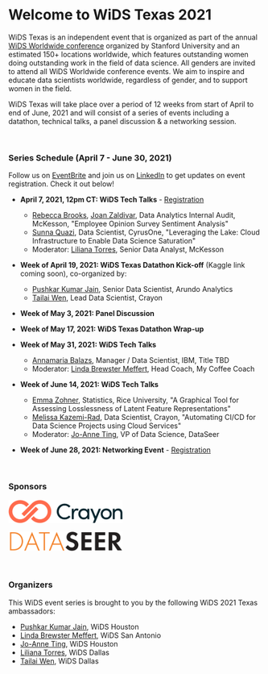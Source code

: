 # Welcome to WiDS Texas 2021

WiDS Texas is an independent event that is organized as part of the annual <a href="https://www.widsconference.org/">WiDS Worldwide conference</a> organized by Stanford University and an estimated 150+ locations worldwide, which features outstanding women doing outstanding work in the field of data science. All genders are invited to attend all WiDS Worldwide conference events. We aim to inspire and educate data scientists worldwide, regardless of gender, and to support women in the field.


WiDS Texas will take place over a period of 12 weeks from start of April to end of June, 2021 and will consist of a series of events including a datathon, technical talks, a panel discussion & a networking session.

<br>

### Series Schedule (April 7 - June 30, 2021)

Follow us on <a href="https://www.eventbrite.com/o/wids-texas-32661455905" target="_blank">EventBrite</a> and join us on <a href="https://www.linkedin.com/groups/9028186/" target="_blank">LinkedIn</a> to get updates on event registration. Check it out below!

- <strong>April 7, 2021, 12pm CT: WiDS Tech Talks</strong> - <a href="https://www.eventbrite.com/e/wids-texas-tech-talks-series-tickets-143013542355" target="_blank">Registration<a/>
  - <a href="https://www.linkedin.com/in/rebeccaannebrooks/" target="_blank">Rebecca Brooks</a>, <a href="https://www.linkedin.com/in/joan-zaldivar-5a25317/" target="_blank">Joan Zaldivar</a>, Data Analytics Internal Audit, McKesson, "Employee Opinion Survey Sentiment Analysis"
  - <a href="https://www.linkedin.com/in/sunna-quazi-b1975532/">Sunna Quazi</a>, Data Scientist, CyrusOne, "Leveraging the Lake: Cloud Infrastructure to Enable Data Science Saturation"
  - Moderator: <a href="https://www.linkedin.com/in/liliana-torres-68009435/" target="_blank">Liliana Torres</a>, Senior Data Analyst, McKesson



- <strong>Week of April 19, 2021: WiDS Texas Datathon Kick-off</strong> (Kaggle link coming soon), co-organized by:
  - <a href="https://www.linkedin.com/in/pushkarkumarjain/" target="_blank">Pushkar Kumar Jain</a>, Senior Data Scientist, Arundo Analytics
  - <a href="https://www.linkedin.com/in/tailaiwen/" target="_blank">Tailai Wen</a>, Lead Data Scientist, Crayon

- <strong>Week of May 3, 2021: Panel Discussion</strong>

- <strong>Week of May 17, 2021: WiDS Texas Datathon Wrap-up</strong>

- <strong>Week of May 31, 2021: WiDS Tech Talks</strong>
  - <a href="https://www.linkedin.com/in/annamaria-balazs/" target="_blank">Annamaria Balazs</a>, Manager / Data Scientist, IBM, Title TBD
  - Moderator: <a href="https://www.linkedin.com/in/lindabrewstermeffert/" target="_blank">Linda Brewster Meffert</a>, Head Coach, My Coffee Coach

- <strong>Week of June 14, 2021: WiDS Tech Talks</strong>
  - <a href="https://www.linkedin.com/in/ye-emma-zohner/" target="_blank">Emma Zohner</a>, Statistics, Rice University, "A Graphical Tool for Assessing Losslessness of Latent Feature Representations"
  - <a href="https://www.linkedin.com/in/melissa-kazemirad/" target="_blank">Melissa Kazemi-Rad</a>, Data Scientist, Crayon, "Automating CI/CD for Data Science Projects using Cloud Services"
  - Moderator: <a href="https://www.linkedin.com/in/joanneti/" target="_blank">Jo-Anne Ting</a>, VP of Data Science, DataSeer

- <strong>Week of June 28, 2021: Networking Event</strong> - <a href="https://www.eventbrite.com/e/women-in-data-science-wids-texas-networking-event-tickets-143151139913" target="_blank">Registration<a/>

<br>

### Sponsors

<div class="row">
  <p><a href="http://www.crayon.com/" target="_blank"><img src="images/Crayon-Logo-RGB-Original.jpg" width="45%" height="45%" alt="Crayon"></a></p>
  <p><a href="https://www.dataseer.digital/" target="_blank"><img src="images/DataSeer--500W.png" width="45%" height="45%" alt="DataSeer"></a></p>
</div>

<br>

### Organizers

This WiDS event series is brought to you by the following WiDS 2021 Texas ambassadors:

- <a href="https://www.linkedin.com/in/pushkarkumarjain/" target="_blank">Pushkar Kumar Jain</a>, WiDS Houston
- <a href="https://www.linkedin.com/in/lindabrewstermeffert/" target="_blank">Linda Brewster Meffert</a>, WiDS San Antonio
- <a href="https://www.linkedin.com/in/joanneti/" target="_blank">Jo-Anne Ting</a>, WiDS Houston
- <a href="https://www.linkedin.com/in/liliana-torres-68009435/" target="_blank">Liliana Torres</a>, WiDS Dallas
- <a href="https://www.linkedin.com/in/tailaiwen/" target="_blank">Tailai Wen</a>, WiDS Dallas
